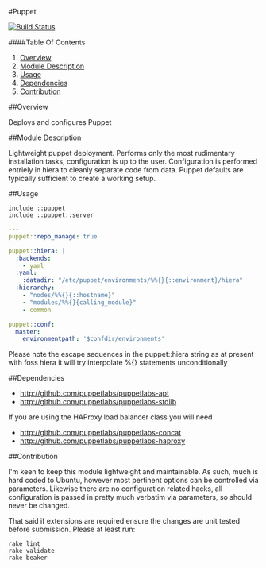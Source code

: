 #Puppet

[![Build Status](https://travis-ci.org/spjmurray/puppet-puppet.png?branch=master)](https://travis-ci.org/spjmurray/puppet-puppet)

####Table Of Contents

1. [Overview](#overview)
2. [Module Description](#module-description)
3. [Usage](#usage)
4. [Dependencies](#dependencies)
5. [Contribution](#contribution)

##Overview

Deploys and configures Puppet

##Module Description

Lightweight puppet deployment.  Performs only the most rudimentary installation
tasks, configuration is up to the user.  Configuration is performed entriely in
hiera to cleanly separate code from data.  Puppet defaults are typically
sufficient to create a working setup.

##Usage

```puppet
include ::puppet
include ::puppet::server
```

```yaml
---
puppet::repo_manage: true

puppet::hiera: |
  :backends:
    - yaml
  :yaml:
    :datadir: "/etc/puppet/environments/%%{}{::environment}/hiera"
  :hierarchy:
    - "nodes/%%{}{::hostname}"
    - "modules/%%{}{calling_module}"
    - common

puppet::conf:
  master:
    environmentpath: '$confdir/environments'
```

Please note the escape sequences in the puppet::hiera string as at present
with foss hiera it will try interpolate %{} statements unconditionally

##Dependencies

- http://github.com/puppetlabs/puppetlabs-apt
- http://github.com/puppetlabs/puppetlabs-stdlib

If you are using the HAProxy load balancer class you will need

- http://github.com/puppetlabs/puppetlabs-concat
- http://github.com/puppetlabs/puppetlabs-haproxy

##Contribution

I'm keen to keep this module lightweight and maintainable.  As such, much is hard
coded to Ubuntu, however most pertinent options can be controlled via parameters.
Likewise there are no configuration related hacks, all configuration is passed in
pretty much verbatim via parameters, so should never be changed.

That said if extensions are required ensure the changes are unit tested before
submission.  Please at least run:

```
rake lint
rake validate
rake beaker
```

